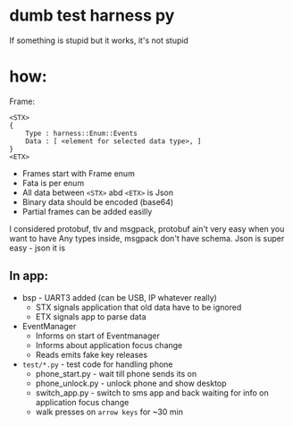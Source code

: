 dumb test harness py
====================

If something is stupid but it works, it's not stupid

# how:

Frame:
```
<STX>
{
    Type : harness::Enum::Events
    Data : [ <element for selected data type>, ]
}
<ETX>
```

* Frames start with Frame enum
* Fata is per enum
* All data between `<STX>` abd `<ETX>` is Json
* Binary data should be encoded (base64)
* Partial frames can be added easilly

I considered protobuf, tlv and msgpack, protobuf ain't very easy when you want to have Any types inside, msgpack don't have schema.
Json is super easy - json it is

## In app:

* bsp - UART3 added (can be USB, IP whatever really)
    * STX signals application that old data have to be ignored
    * ETX signals app to parse data
* EventManager
    * Informs on start of Eventmanager
    * Informs about application focus change
    * Reads emits fake key releases
* `test/*.py` - test code for handling phone
    * phone_start.py - wait till phone sends its on
    * phone_unlock.py - unlock phone and show desktop
    * switch_app.py - switch to sms app and back waiting for info on application focus change
    * walk presses on `arrow keys` for ~30 min
